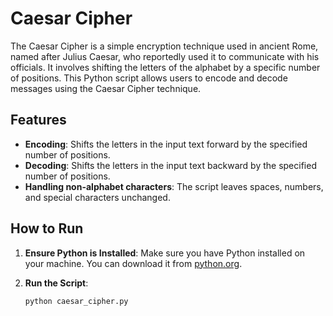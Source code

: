 # Caesar Cipher

The Caesar Cipher is a simple encryption technique used in ancient Rome, named after Julius Caesar, who reportedly used it to communicate with his officials. It involves shifting the letters of the alphabet by a specific number of positions. This Python script allows users to encode and decode messages using the Caesar Cipher technique.

## Features

- **Encoding**: Shifts the letters in the input text forward by the specified number of positions.
- **Decoding**: Shifts the letters in the input text backward by the specified number of positions.
- **Handling non-alphabet characters**: The script leaves spaces, numbers, and special characters unchanged.

## How to Run

1. **Ensure Python is Installed**:
   Make sure you have Python installed on your machine. You can download it from [python.org](https://www.python.org/downloads/).

2. **Run the Script**:
   ```bash
   python caesar_cipher.py
